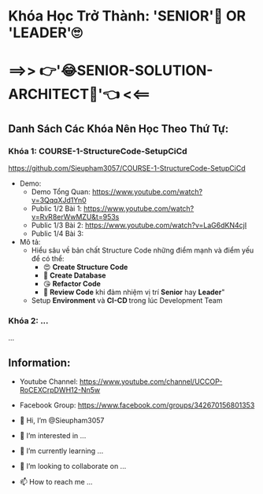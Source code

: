 # Khóa Học Trở Thành: 'SENIOR'🤔 OR 'LEADER'🙄 
# ==>> 👉'😂SENIOR-SOLUTION-ARCHITECT🤣'👈 <<==

## Danh Sách Các Khóa Nên Học Theo Thứ Tự: 
### Khóa 1: COURSE-1-StructureCode-SetupCiCd
  https://github.com/Sieupham3057/COURSE-1-StructureCode-SetupCiCd
  - Demo:
      + Demo Tổng Quan: https://www.youtube.com/watch?v=3QqqXJd1Yn0
      + Public 1/2 Bài 1: https://www.youtube.com/watch?v=RvR8erWwMZU&t=953s
      + Public 1/3 Bài 2: https://www.youtube.com/watch?v=LaG6dKN4cjI
      + Public 1/4 Bài 3: 
  - Mô tả:
      * Hiểu sâu về bản chất Structure Code những điểm mạnh và điểm yếu để có thể:
          + 😍 <b>Create Structure Code</b>
          + 🤗 <b>Create Database</b>
          + 😘 <b> Refactor Code</b>
          + 🥰 <b>Review Code</b> khi đảm nhiệm vị trí <b>Senior</b> hay <b>Leader</b>"
      * Setup <b>Environment</b> và <b>CI-CD </b>trong lúc Development Team
### Khóa 2: ... 
...

  ## Information:
 - Youtube Channel: https://www.youtube.com/channel/UCCOP-RoCEXCrpDWH12-Nn5w
 - Facebook Group: https://www.facebook.com/groups/342670156801353

- 👋 Hi, I’m @Sieupham3057
- 👀 I’m interested in ...
- 🌱 I’m currently learning ...
- 💞️ I’m looking to collaborate on ...
- 📫 How to reach me ...

<!---
Sieupham3057/Sieupham3057 is a ✨ special ✨ repository because its `README.md` (this file) appears on your GitHub profile.
You can click the Preview link to take a look at your changes.
--->
